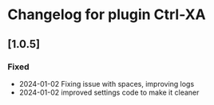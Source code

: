 # Changelog for plugin Ctrl-XA

<!-- vim: set nowrap conceallevel=0: -->
<!-- Disable warning multiple headers with same content MD024-->
<!-- Disable too long line MD013 -->
<!-- markdownlint-disable MD024 MD013 -->

## [1.0.5]

### Fixed

- 2024-01-02 Fixing issue with spaces, improving logs
- 2024-01-02 improved settings code to make it cleaner

